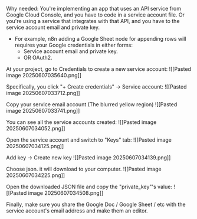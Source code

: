 Why needed: You're implementing an app that uses an API service from Google Cloud Console, and you have to code in a service account file. Or you're using a service that integrates with that API, and you have to the service account email and private key. 
- For example, n8n adding a Google Sheet node for appending rows will requires your Google credentials in either forms:
	- Service account email and private key.
	- OR OAuth2.

At your project, go to Credentials to create a new service account:
![[Pasted image 20250607035640.png]]

Specifically, you click "+ Create credentials" -> Service account:
![[Pasted image 20250607033712.png]]

Copy your service email account (The blurred yellow region)
![[Pasted image 20250607033741.png]]

You can see all the service accounts created:
![[Pasted image 20250607034052.png]]

Open the service account and switch to "Keys" tab:
![[Pasted image 20250607034125.png]]

Add key → Create new key
![[Pasted image 20250607034139.png]]

Choose json. it will download to your computer.
![[Pasted image 20250607034225.png]]

Open the downloaded JSON file and copy the "private_key"'s value:
![[Pasted image 20250607034508.png]]

Finally, make sure you share the Google Doc / Google Sheet / etc with the service account's email address and make them an editor.